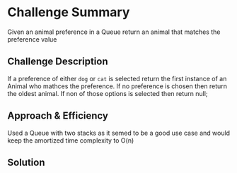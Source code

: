 # Challenge Summary
Given an animal preference in a Queue return an animal that matches the preference value

## Challenge Description
If a preference of either `dog` or `cat` is selected return the first instance of an Animal who mathces the preference. If no preference is chosen then return the oldest animal. If non of those options is selected then return null;

## Approach & Efficiency
Used a Queue with two stacks as it semed to be a good use case and would keep the amortized time complexity to O(n)

## Solution

